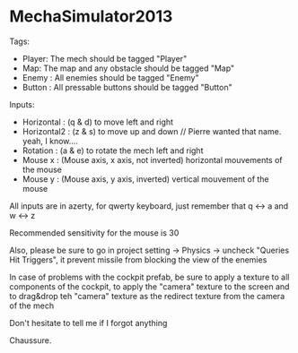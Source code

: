 # MechaSimulator2013

Tags:
- Player: The mech should be tagged "Player"
- Map: The map and any obstacle should be tagged "Map"
- Enemy : All enemies should be tagged "Enemy"
- Button :  All pressable buttons should be tagged "Button"

Inputs:
- Horizontal : (q & d) to move left and right
- Horizontal2 : (z & s) to move up and down // Pierre wanted that name. yeah, I know....
- Rotation : (a & e) to rotate the mech left and right
- Mouse x : (Mouse axis, x axis, not inverted) horizontal mouvements of the mouse
- Mouse y : (Mouse axis, y axis, inverted) vertical mouvement of the mouse

All inputs are in azerty, for qwerty keyboard, just remember that q <-> a and w <-> z

Recommended sensitivity for the mouse is 30

Also, please be sure to go in project setting -> Physics -> uncheck "Queries Hit Triggers", it prevent 
missile from blocking the view of the enemies

In case of problems with the cockpit prefab, be sure to apply a texture to all components of the cockpit, 
to apply the "camera" texture to the screen and to drag&drop teh "camera" texture as the redirect texture
from the camera of the mech

Don't hesitate to tell me if I forgot anything

Chaussure.
